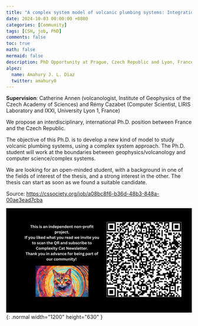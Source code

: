 ```yaml
---
title: "A complex system model of volcanic plumbing systems: Integration of physical models and network structures"
date: 2024-10-03 00:00:00 +0800
categories: [Community]
tags: [CSH, job, PhD]
comments: false
toc: true
math: false
mermaid: false
description: PhD Opportunity at Prague, Czech Republic and Lyon, France
alpez:
  name: Amahury J. L. Diaz
  twitter: amahury0
---
```


**Supervision**: Catherine Annen (volcanologist, Institute of Geophysics of the Czech Academy of Sciences) and Rémy Cazabet (Computer Scientist, LIRIS Laboratory and IXXI, University Lyon 1, France)

We propose an interdisciplinary, international Ph.D. position between France and the Czech Republic.

The objective of this Ph.D. is to develop a new kind of model to study volcanic plumbing systems, using a complex system approach. The Ph.D. student will work at the boundaries between geophysics/volcanology and computer science/complex systems.

We are looking for an open-minded student, with a background in one of the fields of interest of the thesis, and a strong interest in the other. The thesis can start as soon as we found a suitable candidate.

Source: https://cssociety.org/job/a08bc8f6-b36d-48b3-848a-00ae3ead7cba

![Desktop View](/assets/img/fix/complexity-cat-newsletter.png){: .normal width="1200" height="630" }
